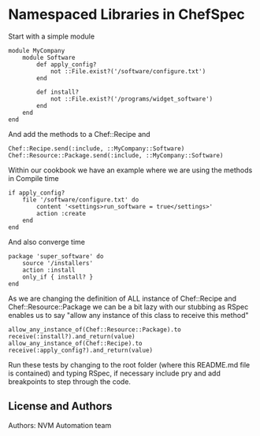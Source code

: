 Namespaced Libraries in ChefSpec
====================

Start with a simple module

````
module MyCompany
	module Software
		def apply_config?
			not ::File.exist?('/software/configure.txt')
		end

		def install?
			not ::File.exist?('/programs/widget_software')
		end
	end
end

````

And add the methods to a Chef::Recipe and 

````
Chef::Recipe.send(:include, ::MyCompany::Software)
Chef::Resource::Package.send(:include, ::MyCompany::Software)
````

Within our cookbook we have an example where we are using the methods in Compile time
````
if apply_config?
    file '/software/configure.txt' do
        content '<settings>run_software = true</settings>'
        action :create
    end
end
````

And also converge time
````
package 'super_software' do
	source '/installers'
	action :install
    only_if { install? }
end
````

As we are changing the definition of ALL instance of Chef::Recipe and Chef::Resource::Package we can be a bit lazy with our stubbing as RSpec enables us to say "allow any instance of this class to receive this method"

````
allow_any_instance_of(Chef::Resource::Package).to receive(:install?).and_return(value)
allow_any_instance_of(Chef::Recipe).to receive(:apply_config?).and_return(value)
````

Run these tests by changing to the root folder (where this README.md file is contained) and typing RSpec, if necessary include pry and add breakpoints to step through the code.

License and Authors
-------------------
Authors: NVM Automation team
